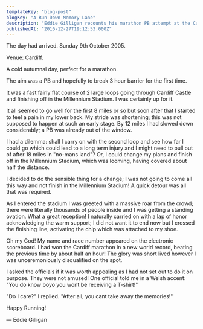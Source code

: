 ```yaml
---
templateKey: "blog-post"
blogKey: "A Run Down Memory Lane"
description: "Eddie Gilligan recounts his marathon PB attempt at the Cardiff Marathon in 2005, with a glorious finish in the Millennium Stadium."
publishedAt: "2016-12-27T19:12:53.000Z"
---
```

The day had arrived. Sunday 9th October 2005. 

Venue: Cardiff. 

A cold autumnal day, perfect for a marathon.

The aim was a PB and hopefully to break 3 hour barrier for the first time.

It was a fast fairly flat course of 2 large loops going through Cardiff Castle and finishing off in the Millennium Stadium. I was certainly up for it.

It all seemed to go well for the first 8 miles or so but soon after that I started to feel a pain in my lower back. My stride was shortening; this was not supposed to happen at such an early stage. By 12 miles I had slowed down considerably; a PB was already out of the window.

I had a dilemma: shall I carry on with the second loop and see how far I could go which could lead to a long term injury and I might need to pull out of after 18 miles in "no-mans land"? Or, I could change my plans and finish off in the Millennium Stadium, which was looming, having covered about half the distance.

I decided to do the sensible thing for a change; I was not going to come all this way and not finish in the Millennium Stadium! A quick detour was all that was required.

As I entered the stadium I was greeted with a massive roar from the crowd; there were literally thousands of people inside and I was getting a standing ovation. What a great reception! I naturally carried on with a lap of honor acknowledging the warm support; I did not want it to end now but I crossed the finishing line, activating the chip which was attached to my shoe.

Oh my God! My name and race number appeared on the electronic scoreboard. I had won the Cardiff marathon in a new world record, beating the previous time by about half an hour! The glory was short lived however I was unceremoniously disqualified on the spot.

I asked the officials if it was worth appealing as I had not set out to do it on purpose. They were not amused! One official told me in a Welsh accent: "You do know boyo you wont be receiving a T-shirt!" 

"Do I care?" I replied. "After all, you cant take away the memories!"

Happy Running!

&mdash; Eddie Gilligan

